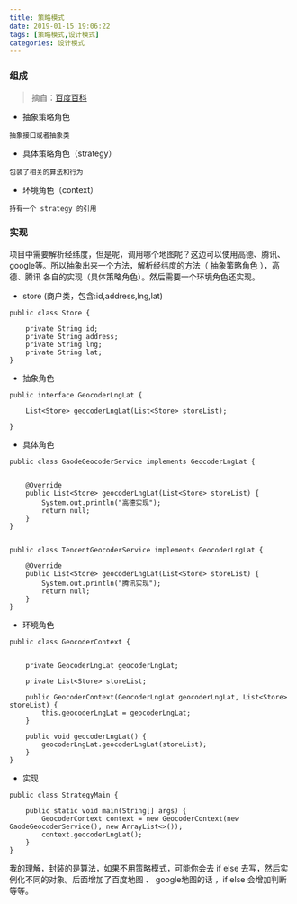 ```yaml
---
title: 策略模式
date: 2019-01-15 19:06:22
tags: [策略模式,设计模式]
categories: 设计模式
---
```



### 组成

> 摘自：[百度百科](https://baike.baidu.com/item/%E7%AD%96%E7%95%A5%E6%A8%A1%E5%BC%8F/646307?fr=aladdin)

- 抽象策略角色
```
抽象接口或者抽象类
```
- 具体策略角色（strategy）
```
包装了相关的算法和行为
```
- 环境角色（context）
```
持有一个 strategy 的引用
```


### 实现

项目中需要解析经纬度，但是呢，调用哪个地图呢？这边可以使用高德、腾讯、google等。所以抽象出来一个方法，解析经纬度的方法（ 抽象策略角色 ），高德、腾讯 各自的实现（具体策略角色）。然后需要一个环境角色还实现。

<!--more-->

- store (商户类，包含:id,address,lng,lat)
```
public class Store {

    private String id;
    private String address;
    private String lng;
    private String lat;
}
```
- 抽象角色
```
public interface GeocoderLngLat {

    List<Store> geocoderLngLat(List<Store> storeList);

}
```

- 具体角色
```
public class GaodeGeocoderService implements GeocoderLngLat {


    @Override
    public List<Store> geocoderLngLat(List<Store> storeList) {
        System.out.println("高德实现");
        return null;
    }
}


public class TencentGeocoderService implements GeocoderLngLat {

    @Override
    public List<Store> geocoderLngLat(List<Store> storeList) {
        System.out.println("腾讯实现");
        return null;
    }
}

```
- 环境角色
```
public class GeocoderContext {


    private GeocoderLngLat geocoderLngLat;

    private List<Store> storeList;

    public GeocoderContext(GeocoderLngLat geocoderLngLat, List<Store> storeList) {
        this.geocoderLngLat = geocoderLngLat;
    }

    public void geocoderLngLat() {
        geocoderLngLat.geocoderLngLat(storeList);
    }
}
```
- 实现

```
public class StrategyMain {

    public static void main(String[] args) {
        GeocoderContext context = new GeocoderContext(new GaodeGeocoderService(), new ArrayList<>());
        context.geocoderLngLat();
    }
}
```

我的理解，封装的是算法，如果不用策略模式，可能你会去 if else 去写，然后实例化不同的对象。后面增加了百度地图 、 google地图的话 ，if else 会增加判断 等等。

